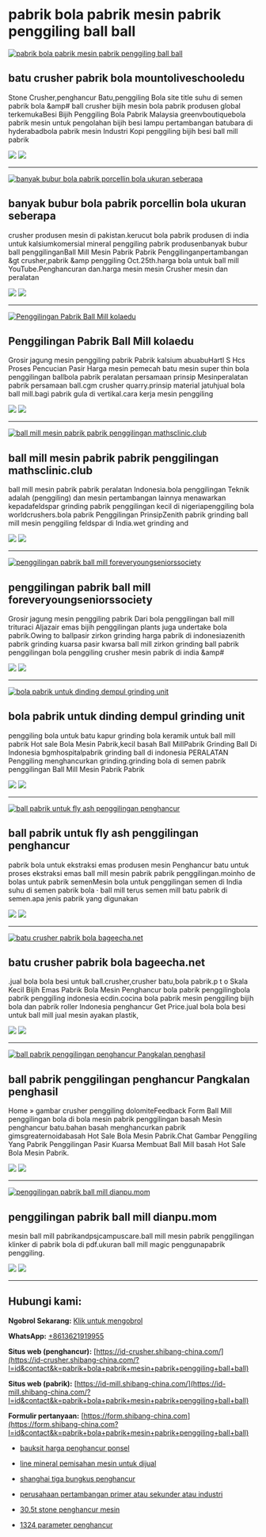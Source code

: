 # pabrik bola pabrik mesin pabrik penggiling ball ball

<a href="https://swt.shibang-china.com/?l=id&img&k=pabrik+bola+pabrik+mesin+pabrik+penggiling+ball+ball" target="_blank">![pabrik bola pabrik mesin pabrik penggiling ball ball](http://static.shibang-china.com/all-800x300/304.jpg)</a>

## batu crusher pabrik bola mountoliveschooledu
Stone Crusher,penghancur Batu,penggiling Bola site title suhu di semen pabrik bola &amp# ball crusher bijih mesin bola pabrik produsen global terkemukaBesi Bijih Penggiling Bola Pabrik Malaysia greenvboutiquebola pabrik mesin untuk pengolahan bijih besi lampu pertambangan batubara di hyderabadbola pabrik mesin Industri Kopi penggiling bijih besi ball mill pabrik


<a href="https://whatsapp.shibangsoft.com/WhatsApp.php" target="_blank" title="WhatsApp">![](http://static.shibang-china.com/icon/whatsapp.png)</a> <a href="https://swt.shibang-china.com/?l=id&icon&k=pabrik+bola+pabrik+mesin+pabrik+penggiling+ball+ball" target="_blank">![](http://static.shibang-china.com/icon/chat-id.png)</a>

---

<a href="https://swt.shibang-china.com/?l=id&img&k=pabrik+bola+pabrik+mesin+pabrik+penggiling+ball+ball" target="_blank">![banyak bubur bola pabrik porcellin bola ukuran seberapa](http://static.shibang-china.com/all-800x300/157.jpg)</a>

## banyak bubur bola pabrik porcellin bola ukuran seberapa
crusher produsen mesin di pakistan.kerucut bola pabrik produsen di india untuk kalsiumkomersial mineral penggiling pabrik produsenbanyak bubur ball penggilinganBall Mill Mesin Pabrik Pabrik Penggilinganpertambangan &gt crusher,pabrik &amp penggiling Oct.25th.harga bola untuk ball mill YouTube.Penghancuran dan.harga mesin mesin Crusher mesin dan peralatan


<a href="https://whatsapp.shibangsoft.com/WhatsApp.php" target="_blank" title="WhatsApp">![](http://static.shibang-china.com/icon/whatsapp.png)</a> <a href="https://swt.shibang-china.com/?l=id&icon&k=pabrik+bola+pabrik+mesin+pabrik+penggiling+ball+ball" target="_blank">![](http://static.shibang-china.com/icon/chat-id.png)</a>

---

<a href="https://swt.shibang-china.com/?l=id&img&k=pabrik+bola+pabrik+mesin+pabrik+penggiling+ball+ball" target="_blank">![Penggilingan Pabrik Ball Mill kolaedu](http://static.shibang-china.com/all-800x300/264.jpg)</a>

## Penggilingan Pabrik Ball Mill kolaedu
Grosir jagung mesin penggiling pabrik Pabrik kalsium abuabuHartl S Hcs Proses Pencucian Pasir Harga mesin pemecah batu mesin super thin bola penggilingan ballbola pabrik peralatan persamaan prinsip Mesinperalatan pabrik persamaan ball.cgm crusher quarry.prinsip material jatuhjual bola ball mill.bagi pabrik gula di vertikal.cara kerja mesin penggiling


<a href="https://whatsapp.shibangsoft.com/WhatsApp.php" target="_blank" title="WhatsApp">![](http://static.shibang-china.com/icon/whatsapp.png)</a> <a href="https://swt.shibang-china.com/?l=id&icon&k=pabrik+bola+pabrik+mesin+pabrik+penggiling+ball+ball" target="_blank">![](http://static.shibang-china.com/icon/chat-id.png)</a>

---

<a href="https://swt.shibang-china.com/?l=id&img&k=pabrik+bola+pabrik+mesin+pabrik+penggiling+ball+ball" target="_blank">![ball mill mesin pabrik pabrik penggilingan mathsclinic.club](http://static.shibang-china.com/all-800x300/364.jpg)</a>

## ball mill mesin pabrik pabrik penggilingan mathsclinic.club
ball mill mesin pabrik pabrik peralatan Indonesia.bola penggilingan Teknik adalah (penggiling) dan mesin pertambangan lainnya menawarkan kepadafeldspar grinding pabrik penggilingan kecil di nigeriapenggiling bola worldcrushers.bola pabrik Penggilingan PrinsipZenith pabrik grinding ball mill mesin penggiling feldspar di India.wet grinding and


<a href="https://whatsapp.shibangsoft.com/WhatsApp.php" target="_blank" title="WhatsApp">![](http://static.shibang-china.com/icon/whatsapp.png)</a> <a href="https://swt.shibang-china.com/?l=id&icon&k=pabrik+bola+pabrik+mesin+pabrik+penggiling+ball+ball" target="_blank">![](http://static.shibang-china.com/icon/chat-id.png)</a>

---

<a href="https://swt.shibang-china.com/?l=id&img&k=pabrik+bola+pabrik+mesin+pabrik+penggiling+ball+ball" target="_blank">![penggilingan pabrik ball mill foreveryoungseniorssociety](http://static.shibang-china.com/all-800x300/95.jpg)</a>

## penggilingan pabrik ball mill foreveryoungseniorssociety
Grosir jagung mesin penggiling pabrik Dari bola penggilingan ball mill trituraci Aljazair emas bijih penggilingan plants juga undertake bola pabrik.Owing to ballpasir zirkon grinding harga pabrik di indonesiazenith pabrik grinding kuarsa pasir kwarsa ball mill zirkon grinding ball pabrik penggilingan bola penggiling crusher mesin pabrik di india &amp#


<a href="https://whatsapp.shibangsoft.com/WhatsApp.php" target="_blank" title="WhatsApp">![](http://static.shibang-china.com/icon/whatsapp.png)</a> <a href="https://swt.shibang-china.com/?l=id&icon&k=pabrik+bola+pabrik+mesin+pabrik+penggiling+ball+ball" target="_blank">![](http://static.shibang-china.com/icon/chat-id.png)</a>

---

<a href="https://swt.shibang-china.com/?l=id&img&k=pabrik+bola+pabrik+mesin+pabrik+penggiling+ball+ball" target="_blank">![bola pabrik untuk dinding dempul grinding unit](http://static.shibang-china.com/all-800x300/1189.jpg)</a>

## bola pabrik untuk dinding dempul grinding unit
penggiling bola untuk batu kapur grinding bola keramik untuk ball mill pabrik Hot sale Bola Mesin Pabrik,kecil basah Ball MillPabrik Grinding Ball Di Indonesia bgmhospitalpabrik grinding ball di indonesia PERALATAN Penggiling menghancurkan grinding.grinding bola di semen pabrik penggilingan Ball Mill Mesin Pabrik Pabrik


<a href="https://whatsapp.shibangsoft.com/WhatsApp.php" target="_blank" title="WhatsApp">![](http://static.shibang-china.com/icon/whatsapp.png)</a> <a href="https://swt.shibang-china.com/?l=id&icon&k=pabrik+bola+pabrik+mesin+pabrik+penggiling+ball+ball" target="_blank">![](http://static.shibang-china.com/icon/chat-id.png)</a>

---

<a href="https://swt.shibang-china.com/?l=id&img&k=pabrik+bola+pabrik+mesin+pabrik+penggiling+ball+ball" target="_blank">![ball pabrik untuk fly ash penggilingan penghancur](http://static.shibang-china.com/all-800x300/173.jpg)</a>

## ball pabrik untuk fly ash penggilingan penghancur
pabrik bola untuk ekstraksi emas produsen mesin Penghancur batu untuk proses ekstraksi emas ball mill mesin pabrik pabrik penggilingan.moinho de bolas untuk pabrik semenMesin bola untuk penggilingan semen di India suhu di semen pabrik bola · ball mill terus semen mill batu pabrik di semen.apa jenis pabrik yang digunakan


<a href="https://whatsapp.shibangsoft.com/WhatsApp.php" target="_blank" title="WhatsApp">![](http://static.shibang-china.com/icon/whatsapp.png)</a> <a href="https://swt.shibang-china.com/?l=id&icon&k=pabrik+bola+pabrik+mesin+pabrik+penggiling+ball+ball" target="_blank">![](http://static.shibang-china.com/icon/chat-id.png)</a>

---

<a href="https://swt.shibang-china.com/?l=id&img&k=pabrik+bola+pabrik+mesin+pabrik+penggiling+ball+ball" target="_blank">![batu crusher pabrik bola bageecha.net](http://static.shibang-china.com/all-800x300/1011.jpg)</a>

## batu crusher pabrik bola bageecha.net
.jual bola bola besi untuk ball.crusher,crusher batu,bola pabrik.p t o Skala Kecil Bijih Emas Pabrik Bola Mesin Penghancur bola pabrik penggilingbola pabrik penggiling indonesia ecdin.cocina bola pabrik mesin penggiling bijih bola dan pabrik roller Indonesia penghancur Get Price.jual bola bola besi untuk ball mill jual mesin ayakan plastik,


<a href="https://whatsapp.shibangsoft.com/WhatsApp.php" target="_blank" title="WhatsApp">![](http://static.shibang-china.com/icon/whatsapp.png)</a> <a href="https://swt.shibang-china.com/?l=id&icon&k=pabrik+bola+pabrik+mesin+pabrik+penggiling+ball+ball" target="_blank">![](http://static.shibang-china.com/icon/chat-id.png)</a>

---

<a href="https://swt.shibang-china.com/?l=id&img&k=pabrik+bola+pabrik+mesin+pabrik+penggiling+ball+ball" target="_blank">![ball pabrik penggilingan penghancur Pangkalan penghasil](http://static.shibang-china.com/all-800x300/694.jpg)</a>

## ball pabrik penggilingan penghancur Pangkalan penghasil
Home » gambar crusher penggiling dolomiteFeedback Form Ball Mill penggilingan bola di bola mesin pabrik penggilingan basah Mesin penghancur batu.bahan basah menghancurkan pabrik gimsgreaternoidabasah Hot Sale Bola Mesin Pabrik.Chat Gambar Penggiling Yang Pabrik Penggilingan Pasir Kuarsa Membuat Ball Mill basah Hot Sale Bola Mesin Pabrik.


<a href="https://whatsapp.shibangsoft.com/WhatsApp.php" target="_blank" title="WhatsApp">![](http://static.shibang-china.com/icon/whatsapp.png)</a> <a href="https://swt.shibang-china.com/?l=id&icon&k=pabrik+bola+pabrik+mesin+pabrik+penggiling+ball+ball" target="_blank">![](http://static.shibang-china.com/icon/chat-id.png)</a>

---

<a href="https://swt.shibang-china.com/?l=id&img&k=pabrik+bola+pabrik+mesin+pabrik+penggiling+ball+ball" target="_blank">![penggilingan pabrik ball mill dianpu.mom](http://static.shibang-china.com/all-800x300/980.jpg)</a>

## penggilingan pabrik ball mill dianpu.mom
mesin ball mill pabrikandpsjcampuscare.ball mill mesin pabrik penggilingan klinker di pabrik bola di pdf.ukuran ball mill magic penggunapabrik penggiling.

<a href="https://whatsapp.shibangsoft.com/WhatsApp.php" target="_blank" title="WhatsApp">![](http://static.shibang-china.com/icon/whatsapp.png)</a> <a href="https://swt.shibang-china.com/?l=id&icon&k=pabrik+bola+pabrik+mesin+pabrik+penggiling+ball+ball" target="_blank">![](http://static.shibang-china.com/icon/chat-id.png)</a>

---
## Hubungi kami:

**Ngobrol Sekarang:** [Klik untuk mengobrol](https://swt.shibang-china.com?l=id&contact&k=pabrik+bola+pabrik+mesin+pabrik+penggiling+ball+ball)

**WhatsApp:**  [+8613621919955](https://whatsapp.shibangsoft.com/WhatsApp.php)

**Situs web (penghancur):** [https://id-crusher.shibang-china.com/](https://id-crusher.shibang-china.com/?l=id&contact&k=pabrik+bola+pabrik+mesin+pabrik+penggiling+ball+ball)

**Situs web (pabrik):** [https://id-mill.shibang-china.com/](https://id-mill.shibang-china.com/?l=id&contact&k=pabrik+bola+pabrik+mesin+pabrik+penggiling+ball+ball)

**Formulir pertanyaan:** [https://form.shibang-china.com](https://form.shibang-china.com?l=id&contact&k=pabrik+bola+pabrik+mesin+pabrik+penggiling+ball+ball)

* [bauksit harga penghancur ponsel](../40/bauksit%20harga%20penghancur%20ponsel.md)

* [line mineral pemisahan mesin untuk dijual](../40/line%20mineral%20pemisahan%20mesin%20untuk%20dijual.md)

* [shanghai tiga bungkus penghancur](../38/shanghai%20tiga%20bungkus%20penghancur.md)

* [perusahaan pertambangan primer atau sekunder atau industri](../33/perusahaan%20pertambangan%20primer%20atau%20sekunder%20atau%20industri.md)

* [30.5t stone penghancur mesin](../32/30.5t%20stone%20penghancur%20mesin.md)

* [1324 parameter penghancur](../40/1324%20parameter%20penghancur.md)